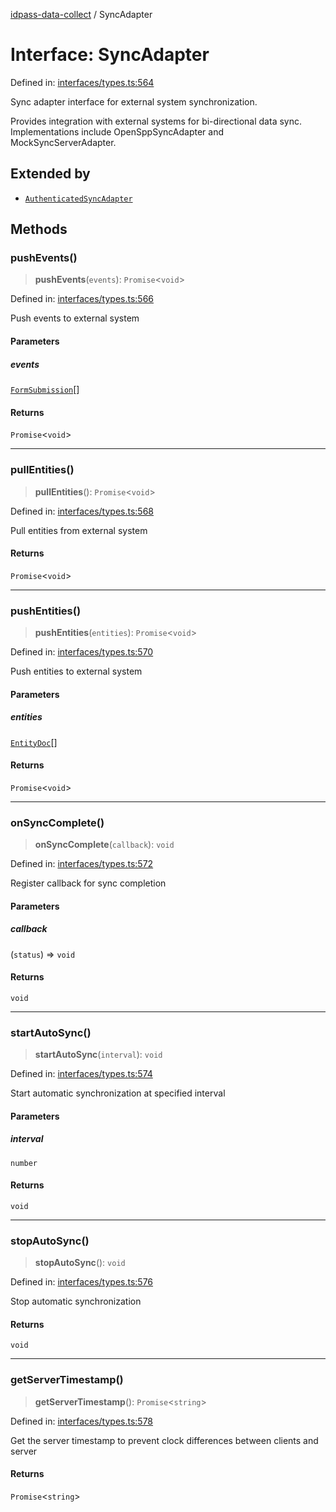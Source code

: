 [idpass-data-collect](../index.md) / SyncAdapter

# Interface: SyncAdapter

Defined in: [interfaces/types.ts:564](https://github.com/idpass/idpass-data-collect/blob/main/packages/datacollect/src/interfaces/types.ts#L564)

Sync adapter interface for external system synchronization.

Provides integration with external systems for bi-directional data sync.
Implementations include OpenSppSyncAdapter and MockSyncServerAdapter.

## Extended by

- [`AuthenticatedSyncAdapter`](AuthenticatedSyncAdapter.md)

## Methods

### pushEvents()

> **pushEvents**(`events`): `Promise`\<`void`\>

Defined in: [interfaces/types.ts:566](https://github.com/idpass/idpass-data-collect/blob/main/packages/datacollect/src/interfaces/types.ts#L566)

Push events to external system

#### Parameters

##### events

[`FormSubmission`](FormSubmission.md)[]

#### Returns

`Promise`\<`void`\>

***

### pullEntities()

> **pullEntities**(): `Promise`\<`void`\>

Defined in: [interfaces/types.ts:568](https://github.com/idpass/idpass-data-collect/blob/main/packages/datacollect/src/interfaces/types.ts#L568)

Pull entities from external system

#### Returns

`Promise`\<`void`\>

***

### pushEntities()

> **pushEntities**(`entities`): `Promise`\<`void`\>

Defined in: [interfaces/types.ts:570](https://github.com/idpass/idpass-data-collect/blob/main/packages/datacollect/src/interfaces/types.ts#L570)

Push entities to external system

#### Parameters

##### entities

[`EntityDoc`](EntityDoc.md)[]

#### Returns

`Promise`\<`void`\>

***

### onSyncComplete()

> **onSyncComplete**(`callback`): `void`

Defined in: [interfaces/types.ts:572](https://github.com/idpass/idpass-data-collect/blob/main/packages/datacollect/src/interfaces/types.ts#L572)

Register callback for sync completion

#### Parameters

##### callback

(`status`) => `void`

#### Returns

`void`

***

### startAutoSync()

> **startAutoSync**(`interval`): `void`

Defined in: [interfaces/types.ts:574](https://github.com/idpass/idpass-data-collect/blob/main/packages/datacollect/src/interfaces/types.ts#L574)

Start automatic synchronization at specified interval

#### Parameters

##### interval

`number`

#### Returns

`void`

***

### stopAutoSync()

> **stopAutoSync**(): `void`

Defined in: [interfaces/types.ts:576](https://github.com/idpass/idpass-data-collect/blob/main/packages/datacollect/src/interfaces/types.ts#L576)

Stop automatic synchronization

#### Returns

`void`

***

### getServerTimestamp()

> **getServerTimestamp**(): `Promise`\<`string`\>

Defined in: [interfaces/types.ts:578](https://github.com/idpass/idpass-data-collect/blob/main/packages/datacollect/src/interfaces/types.ts#L578)

Get the server timestamp to prevent clock differences between clients and server

#### Returns

`Promise`\<`string`\>

